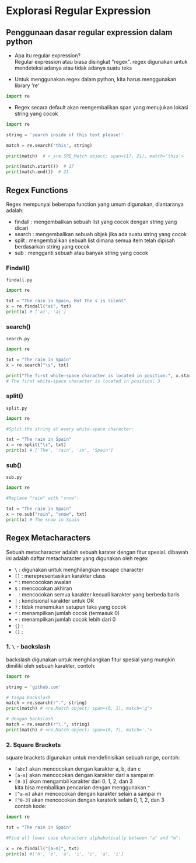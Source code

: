 # Explorasi Regular Expression
## Penggunaan dasar regular expression dalam python
- Apa itu regular expression?  
Regular expression atau biasa disingkat "regex". regex digunakan untuk mendeteksi adanya atau tidak adanya suatu teks   

- Untuk menggunakan regex dalam python, kita harus menggunakan library 're' 
```py
import re
``` 

- Regex secara default akan mengembalikan span yang menujukan lokasi string yang cocok
```py
import re

string = 'search inside of this text please!'

match = re.search('this', string)

print(match)  # <_sre.SRE_Match object; span=(17, 21), match='this'>

print(match.start())  # 17
print(match.end())  # 21
``` 

## Regex Functions
Regex mempunyai beberapa function yang umum digunakan, diantaranya adalah: 
- findall : mengembalikan sebuah list yang cocok dengan string yang dicari
- search : mengembalikan sebuah objek jika ada suatu string yang cocok
- split : mengembalikan sebuah list dimana semua item telah dipisah berdasarkan string yang cocok
- sub : mengganti sebuah atau banyak string yang cocok

### Findall()
`findall.py`
```py
import re

txt = "The rain in Spain, But the s is silent"
x = re.findall("ai", txt)
print(x) # ['ai', 'ai']
```

### search()
`search.py`
```py
import re

txt = "The rain in Spain"
x = re.search("\s", txt)

print("The first white-space character is located in position:", x.start()) 
# The first white-space character is located in position: 3
```

### split()
`split.py`
```py
import re

#Split the string at every white-space character:

txt = "The rain in Spain"
x = re.split("\s", txt)
print(x) # ['The', 'rain', 'in', 'Spain']
```

### sub()
`sub.py`
```py
import re

#Replace "rain" with "snow":

txt = "The rain in Spain"
x = re.sub("rain", "snow", txt)
print(x) # The snow in Spain

```


## Regex Metacharacters 
Sebuah metacharacter adalah sebuah karater dengan fitur spesial. dibawah ini adalah daftar metacharacter yang digunakan oleh regex
- `\`     : digunakan untuk menghilangkan escape character
- `[]`    : merepresentasikan karakter class
- `^`     : mencocokan awalan
- `$`     : mencocokan akhiran
- `.`     : mencocokan semua karakter kecuali karakter yang berbeda baris
- `|`     : kondisional karakter untuk OR
- `?`     : tidak menemukan satupun teks yang cocok
- `*`     : menampilkan jumlah cocok (termasuk 0)
- `+`     : menampilkan jumlah cocok lebih dari 0
- `{}`    : 
- `()`    :

### 1. `\` - backslash  
backslash digunakan untuk menghilangkan fitur spesial yang mungkin dimiliki oleh sebuah karakter, contoh:
```py
import re

string = 'github.com'

# tanpa backslash
match = re.search(r".", string)
print(match) # <re.Match object; span=(0, 1), match='g'>

# dengan backslash
match = re.search(r"\.", string)
print(match) # <re.Match object; span=(6, 7), match='.'>
```
### 2. Square Brackets
square brackets digunakan untuk mendefinisikan sebuah range, contoh:    
- `[abc]` akan mencocokan dengan karakter a, b, dan c 
- `[a-m]` akan mencocokan dengan karakter dari a sampai m  
- `[0-3]` akan mengambil karakter dari 0, 1, 2, dan 3   
kita bisa membalikan pencarian dengan menggunakan `^`   
- `[^a-m]` akan mencocokan dengan karakter selain a sampai m
- `[^0-3]` akan mencocokan dengan karaterk selain 0, 1, 2, dan 3    
contoh kode:
```py
import re

txt = "The rain in Spain"

#Find all lower case characters alphabetically between "a" and "m":

x = re.findall("[a-m]", txt)
print(x) #['h', 'e', 'a', 'i', 'i', 'a', 'i']
```